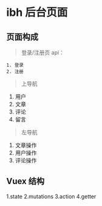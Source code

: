 # ibh 后台页面
## 页面构成

>登录/注册页
 api：
 
    1. 登录
    2. 注册
>上导航    

  1. 用户
  2. 文章
  3. 评论
  4. 留言
>左导航     

  1. 文章操作
  2. 用户操作
  3. 评论操作
## Vuex 结构

  1.state
  2.mutations
  3.action
  4.getter
